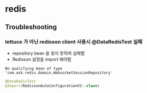 # redis

## Troubleshooting

### lettuce 가 아닌 redisson client 사용시 @DataRedisTest 실패

- repository bean 을 찾지 못하여 실패함
- Redisson 설정을 import 해야함

```text
No qualifying bean of type 'com.ask.redis.domain.WebsocketSessionRepository'
```

```kotlin
@DataRedisTest
@Import(RedissonAutoConfigurationV2::class)
```
